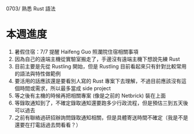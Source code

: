 0703/ 熟悉 Rust 語法

# 本週進度
  1. 暑假住宿：7/7 提醒 Haifeng Guo 照瀾院住宿相關事項
  2. 因為自己的遠端主機從實驗室搬走了，手邊沒有遠端主機下想說先練 Rust
  3. 目前主要是先從 Rustling 開始，但是 Rustling 目前看起來只有針對比較常用的語法與特性做範例
  4. 要活用的話應該還是要看別人寫的 Rust 專案下去理解，不過目前應該沒有這個時間或需求，所以最多當成 side project
  5. 等之後有主機的時候再把相關專案 (像是之前的 Netbrick) 裝在上面
  6. 等錄取通知到了，不確定錄取通知還要跑多少行政流程，但是預估三到五天後可以過去
  7. 之前有聯絡過研招辦詢問錄取通知相關，但是具體寄送時間不確定（我是不是還要在打電話過去問看看？）
